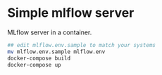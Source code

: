 # Simple mlflow server

MLflow server in a container.

```bash
## edit mlflow.env.sample to match your systems
mv mlflow.env.sample mlflow.env
docker-compose build
docker-compose up
```